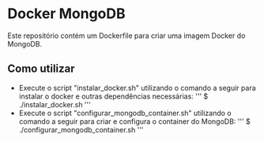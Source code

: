 # Docker MongoDB

Este repositório contém um Dockerfile para criar uma imagem Docker do MongoDB.

## Como utilizar

- Execute o script "instalar_docker.sh" utilizando o comando a seguir para instalar o docker e outras dependências necessárias:
'''
$ ./instalar_docker.sh
'''
- Execute o script "configurar_mongodb_container.sh" utilizando o comando a seguir para criar e configura o container do MongoDB:
'''
$ ./configurar_mongodb_container.sh
'''
